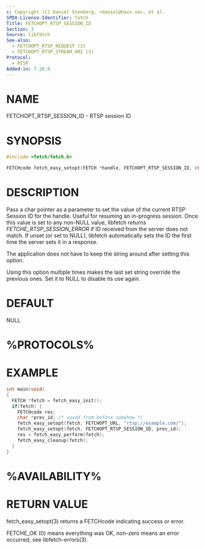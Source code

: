 ```yaml
---
c: Copyright (C) Daniel Stenberg, <daniel@haxx.se>, et al.
SPDX-License-Identifier: fetch
Title: FETCHOPT_RTSP_SESSION_ID
Section: 3
Source: libfetch
See-also:
  - FETCHOPT_RTSP_REQUEST (3)
  - FETCHOPT_RTSP_STREAM_URI (3)
Protocol:
  - RTSP
Added-in: 7.20.0
---
```


# NAME

FETCHOPT_RTSP_SESSION_ID - RTSP session ID

# SYNOPSIS

~~~c
#include <fetch/fetch.h>

FETCHcode fetch_easy_setopt(FETCH *handle, FETCHOPT_RTSP_SESSION_ID, char *id);
~~~

# DESCRIPTION

Pass a char pointer as a parameter to set the value of the current RTSP
Session ID for the handle. Useful for resuming an in-progress session. Once
this value is set to any non-NULL value, libfetch returns
*FETCHE_RTSP_SESSION_ERROR* if ID received from the server does not match. If
unset (or set to NULL), libfetch automatically sets the ID the first time the
server sets it in a response.

The application does not have to keep the string around after setting this
option.

Using this option multiple times makes the last set string override the
previous ones. Set it to NULL to disable its use again.

# DEFAULT

NULL

# %PROTOCOLS%

# EXAMPLE

~~~c
int main(void)
{
  FETCH *fetch = fetch_easy_init();
  if(fetch) {
    FETCHcode res;
    char *prev_id; /* saved from before somehow */
    fetch_easy_setopt(fetch, FETCHOPT_URL, "rtsp://example.com/");
    fetch_easy_setopt(fetch, FETCHOPT_RTSP_SESSION_ID, prev_id);
    res = fetch_easy_perform(fetch);
    fetch_easy_cleanup(fetch);
  }
}
~~~

# %AVAILABILITY%

# RETURN VALUE

fetch_easy_setopt(3) returns a FETCHcode indicating success or error.

FETCHE_OK (0) means everything was OK, non-zero means an error occurred, see
libfetch-errors(3).
